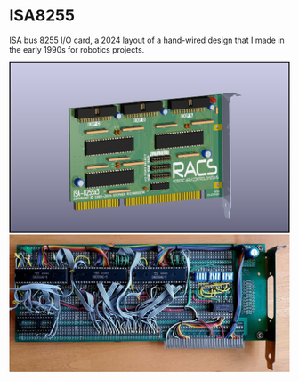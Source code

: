 # ISA8255
ISA bus 8255 I/O card, a 2024 layout of a hand-wired design that I made in the early 1990s for robotics projects.

![Rendering of 2024 PCB](ISA8255.png)
![Hand-wired in the early 90s](handwired.jpg)
